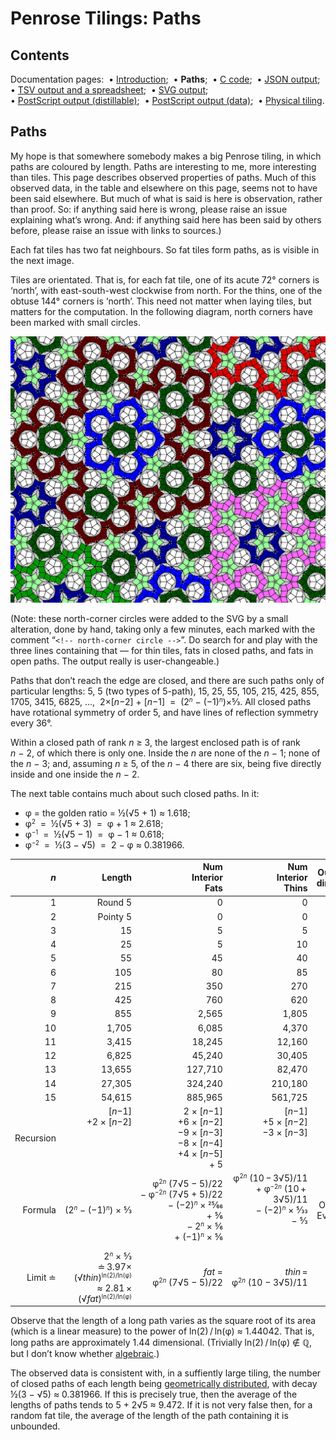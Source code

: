 # Penrose Tilings: Paths #

## Contents ##

Documentation pages:&nbsp; 
&bull;&nbsp;[Introduction](introduction.md);&nbsp; 
&bull;&nbsp;**Paths**;&nbsp; 
&bull;&nbsp;[C&nbsp;code](c.md);&nbsp; 
&bull;&nbsp;[JSON&nbsp;output](json.md);&nbsp; 
&bull;&nbsp;[TSV&nbsp;output&nbsp;and&nbsp;a&nbsp;spreadsheet](tsv.md);&nbsp; 
&bull;&nbsp;[SVG&nbsp;output](svg.md);&nbsp; 
&bull;&nbsp;[PostScript&nbsp;output&nbsp;(distillable)](postscript_distillable.md);&nbsp; 
&bull;&nbsp;[PostScript&nbsp;output&nbsp;(data)](postscript_data.md);&nbsp; 
&bull;&nbsp;[Physical&nbsp;tiling](physical_tiling.md).

## Paths ##

My hope is that somewhere somebody makes a big Penrose tiling, in which paths are coloured by length. 
Paths are interesting to me, more interesting than tiles. 
This page describes observed properties of paths. 
Much of this observed data, in the table and elsewhere on this page, seems not to have been said elsewhere. 
But much of what is said is here is observation, rather than proof. 
So: if anything said here is wrong, please raise an issue explaining what&rsquo;s wrong. 
And: if anything said here has been said by others before, please raise an issue with links to sources.)

Each fat tiles has two fat neighbours. 
So fat tiles form paths, as is visible in the next image.

Tiles are orientated. 
That is, for each fat tile, one of its acute 72&deg; corners is &lsquo;north&rsquo;, with east-south-west clockwise from north. 
For the thins, one of the obtuse 144&deg; corners is &lsquo;north&rsquo;. 
This need not matter when laying tiles, but matters for the computation. 
In the following diagram, north corners have been marked with small circles.

<div align="center">

![tilingId=10, extract, in colour, with norths marked](../images/Penrose_Rh_10_clipped_norths.svg)

</div>

(Note: these north-corner circles were added to the SVG by a small alteration, done by hand, taking only a few minutes, each marked with the comment &ldquo;<code>\<\!\-\- north-corner circle \-\-\></code>&rdquo;. 
Do search for and play with the three lines containing that &mdash; for thin tiles, fats in closed paths, and fats in open paths. 
The output really is user-changeable.)

Paths that don&rsquo;t reach the edge are closed, and there are such paths only of particular lengths: 
5, 5 (two types of 5-path), 15, 25, 55, 105, 215, 425, 855, 1705, 3415, 6825, &hellip;,&nbsp; 2&times;[_n_&minus;2]&nbsp;+&nbsp;[_n_&minus;1]&nbsp; =&nbsp;&nbsp;(2<small><sup>*n*</sup></small>&nbsp;&minus;&nbsp;(&minus;1)<small><sup>*n*</sup></small>)&times;5&frasl;3. 
All closed paths have rotational symmetry of order&nbsp;5, and have lines of reflection symmetry every 36&deg;.

Within a closed path of rank *n*&nbsp;&ge;&nbsp;3, the largest enclosed path is of rank *n*&nbsp;&minus;&nbsp;2, of which there is only one.
Inside the *n* are none of the *n*&nbsp;&minus;&nbsp;1; none of the *n*&nbsp;&minus;&nbsp;3; and, assuming *n*&nbsp;&ge;&nbsp;5, of the *n*&nbsp;&minus;&nbsp;4 there are six, being five directly inside and one inside the *n*&nbsp;&minus;&nbsp;2.

The next table contains much about such closed paths. 
In it:
* &phi; =&nbsp;the golden ratio =&nbsp;&frac12;(&radic;5&nbsp;+&nbsp;1) &asymp;&nbsp;1.618;
* &phi;<small><sup>2</sup></small>&nbsp; =&nbsp;&nbsp;&frac12;(&radic;5&nbsp;+&nbsp;3)&nbsp; =&nbsp;&nbsp;&phi;&nbsp;+&nbsp;1 &asymp;&nbsp;2.618;
* &phi;<small><sup>&minus;1</sup></small>&nbsp; =&nbsp;&nbsp;&frac12;(&radic;5&nbsp;&minus;&nbsp;1)&nbsp; =&nbsp;&nbsp;&phi;&nbsp;&minus;&nbsp;1 &asymp;&nbsp;0.618;
* &phi;<small><sup>&minus;2</sup></small>&nbsp; =&nbsp;&nbsp;&frac12;(3&nbsp;&minus;&nbsp;&radic;5)&nbsp; =&nbsp;&nbsp;2&nbsp;&minus;&nbsp;&phi; &asymp;&nbsp;0.381966.


| *n* |   Length | Num<br>Interior<br>Fats | Num<br>Interior<br>Thins | Outward<br>direction | Radius<br>Min<br>&divide;Edge | Radius<br>Max<br>&divide;Edge |
|----:|---------:|--------:|--------:|------:|-------:|-------:|
|   1 |  Round 5 |       0 |       0 | North |   0.81 |   0.81 |
|   2 | Pointy 5 |       0 |       0 | South |   0.81 |   0.81 |
|   3 |       15 |       5 |       5 | North |   2.02 |   2.43 |
|   4 |       25 |       5 |      10 | South |   1.81 |   3.31 |
|   5 |       55 |      45 |      40 | North |   3.61 |   6.66 |
|   6 |      105 |      80 |      85 | South |   4.43 |  10.14 |
|   7 |      215 |     350 |     270 | North |   7.83 |  17.75 |
|   8 |      425 |     760 |     620 | South |  11.28 |  28.07 |
|   9 |      855 |   2,565 |   1,805 | North |  18.91 |  46.79 |
|  10 |    1,705 |   6,085 |   4,370 | South |  29.23 |  75.05 |
|  11 |    3,415 |  18,245 |  12,160 | North |  47.94 | 122.80 |
|  12 |    6,825 |  45,240 |  30,405 | South |  76.20 | 198.04 |
|  13 |   13,655 | 127,710 |  82,470 | North | 123.96 | 321.81 |
|  14 |   27,305 | 324,240 | 210,180 | South | 199.20 | 520.04 |
|  15 |   54,615 | 885,965 | 561,725 | North | 322.96 | 842.81 |
| Recursion | [*n*&minus;1]<br>+2&nbsp;&times;&nbsp;[*n*&minus;2]<br>&nbsp;<br>&nbsp;<br>&nbsp;<br>&nbsp; | 2&nbsp;&times;&nbsp;[*n*&minus;1]<br>+6&nbsp;&times;&nbsp;[*n*&minus;2]<br>&minus;9&nbsp;&times;&nbsp;[*n*&minus;3]<br>&minus;8&nbsp;&times;&nbsp;[*n*&minus;4]<br>+4&nbsp;&times;&nbsp;[*n*&minus;5]<br>+&nbsp;5 | [*n*&minus;1]<br>+5&nbsp;&times;&nbsp;[*n*&minus;2]<br>&minus;3&nbsp;&times;&nbsp;[*n*&minus;3]<br>&nbsp;<br>&nbsp;<br>&nbsp; | +180&deg; | ? | ? |
| Formula | (2<small><sup>*n*</sup></small>&nbsp;&minus;&nbsp;(&minus;1)<small><sup>*n*</sup></small>)&nbsp;&times;&nbsp;5&frasl;3 | &phi;<small><sup>2*n*</sup></small>&nbsp;(7&radic;5&nbsp;&minus;&nbsp;5)/22<br>&minus;&nbsp;&phi;<small><sup>&minus;2*n*</sup></small>&nbsp;(7&radic;5&nbsp;+&nbsp;5)/22<br>&minus;&nbsp;(&minus;2)<small><sup>*n*</sup></small>&nbsp;&times;&nbsp;25&frasl;66<br>+&nbsp;5&frasl;6<br>&minus;&nbsp;2<small><sup>*n*</sup></small>&nbsp;&times;&nbsp;5&frasl;6<br>+&nbsp;(&minus;1)<small><sup>*n*</sup></small>&nbsp;&times;&nbsp;5&frasl;6 | &phi;<small><sup>2*n*</sup></small>&nbsp;(10&ThinSpace;&minus;&ThinSpace;3&radic;5)/11<br>+&nbsp;&phi;<small><sup>&minus;2*n*</sup></small>&nbsp;(10&ThinSpace;+&ThinSpace;3&radic;5)/11<br>&minus;&nbsp;(&minus;2)<small><sup>*n*</sup></small>&nbsp;&times;&nbsp;5&frasl;33<br>&minus;&nbsp;5&frasl;3<br>&nbsp;<br>&nbsp; | Odd&DoubleLongRightArrow;N<br>Even&DoubleLongRightArrow;S | ? | ? |
| Limit&nbsp;&#8784; | 2<small><sup>*n*</sup></small>&nbsp;&times;&nbsp;5&frasl;3<br>&#8784;&ThinSpace;3.97&times;<br>&ThinSpace;(&radic;*thin*)<small><sup>ln(2)/ln(&phi;)</sup></small><br>&asymp;&nbsp;2.81&ThinSpace;&times;<br>(&radic;*fat*)<small><sup>ln(2)/ln(&phi;)</sup></small> | *fat*&nbsp;=<br>&phi;<small><sup>2*n*</sup></small>&nbsp;(7&radic;5&nbsp;&minus;&nbsp;5)/22 | *thin*&ThinSpace;=<br>&phi;<small><sup>2*n*</sup></small>&nbsp;(10&nbsp;&minus;&nbsp;3&radic;5)/11 | &NotExists; | &phi;<small><sup>*n*&minus;3</sup></small> | &phi;<small><sup>*n*&minus;1</sup></small> |


Observe that the length of a long path varies as the square root of its area (which is a linear measure) to the power of ln(2)&#8239;/&#8239;ln(&phi;)&nbsp;&asymp;&nbsp;1.44042. 
That is, long paths are approximately 1.44 dimensional. 
(Trivially ln(2)&#8239;/&#8239;ln(&phi;)&nbsp;&NotElement;&nbsp;&Qopf;, but I don&rsquo;t know whether [algebraic](http://en.wikipedia.org/wiki/Algebraic_number).) 

The observed data is consistent with, in a suffiently large tiling, the number of closed paths of each length being [geometrically distributed](http://en.wikipedia.org/wiki/Geometric_distribution), with decay 
&frac12;(3&nbsp;&minus;&nbsp;&radic;5) &asymp;&nbsp;0.381966. 
If this is precisely true, then the average of the lengths of paths tends to 5&nbsp;+&nbsp;2&radic;5 &asymp;&nbsp;9.472. 
If it is not very false then, for a random fat tile, the average of the length of the path containing it is unbounded.

